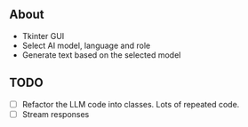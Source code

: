 ## About
- Tkinter GUI
- Select AI model, language and role
- Generate text based on the selected model

## TODO
- [ ] Refactor the LLM code into classes. Lots of repeated code.
- [ ] Stream responses
